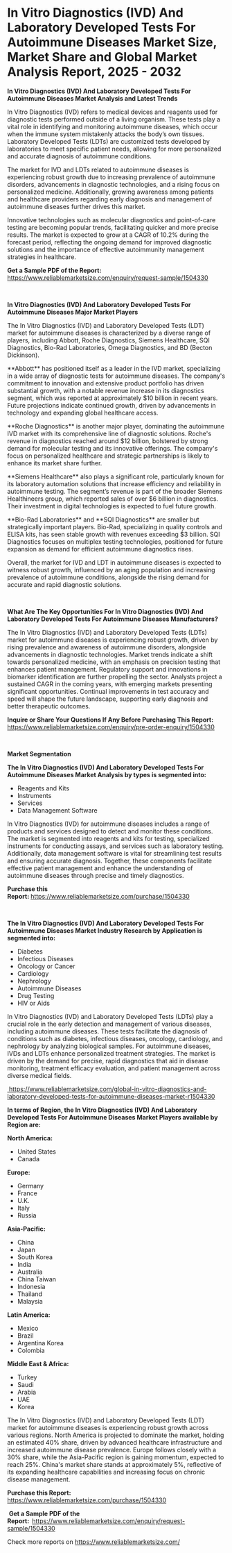 <p><h1>In Vitro Diagnostics (IVD) And Laboratory Developed Tests For Autoimmune Diseases Market Size, Market Share and Global Market Analysis Report, 2025 - 2032</h1></p><p><strong>In Vitro Diagnostics (IVD) And Laboratory Developed Tests For Autoimmune Diseases Market Analysis and Latest Trends</strong></p>
<p><p>In Vitro Diagnostics (IVD) refers to medical devices and reagents used for diagnostic tests performed outside of a living organism. These tests play a vital role in identifying and monitoring autoimmune diseases, which occur when the immune system mistakenly attacks the body’s own tissues. Laboratory Developed Tests (LDTs) are customized tests developed by laboratories to meet specific patient needs, allowing for more personalized and accurate diagnosis of autoimmune conditions.</p><p>The market for IVD and LDTs related to autoimmune diseases is experiencing robust growth due to increasing prevalence of autoimmune disorders, advancements in diagnostic technologies, and a rising focus on personalized medicine. Additionally, growing awareness among patients and healthcare providers regarding early diagnosis and management of autoimmune diseases further drives this market. </p><p>Innovative technologies such as molecular diagnostics and point-of-care testing are becoming popular trends, facilitating quicker and more precise results. The market is expected to grow at a CAGR of 10.2% during the forecast period, reflecting the ongoing demand for improved diagnostic solutions and the importance of effective autoimmunity management strategies in healthcare.</p></p>
<p><strong>Get a Sample PDF of the Report:&nbsp;</strong> <a href="https://www.reliablemarketsize.com/enquiry/request-sample/1504330?utm_campaign=1845&utm_medium=2&utm_source=Github&utm_content=ia&utm_term=03032025&utm_id=in-vitro-diagnostics-ivd-and-laboratory-developed-tests-for-autoimmune-diseases">https://www.reliablemarketsize.com/enquiry/request-sample/1504330</a></p>
<p>&nbsp;</p>
<p><strong>In Vitro Diagnostics (IVD) And Laboratory Developed Tests For Autoimmune Diseases Major Market Players</strong></p>
<p><p>The In Vitro Diagnostics (IVD) and Laboratory Developed Tests (LDT) market for autoimmune diseases is characterized by a diverse range of players, including Abbott, Roche Diagnostics, Siemens Healthcare, SQI Diagnostics, Bio-Rad Laboratories, Omega Diagnostics, and BD (Becton Dickinson).</p><p>**Abbott** has positioned itself as a leader in the IVD market, specializing in a wide array of diagnostic tests for autoimmune diseases. The company's commitment to innovation and extensive product portfolio has driven substantial growth, with a notable revenue increase in its diagnostics segment, which was reported at approximately $10 billion in recent years. Future projections indicate continued growth, driven by advancements in technology and expanding global healthcare access.</p><p>**Roche Diagnostics** is another major player, dominating the autoimmune IVD market with its comprehensive line of diagnostic solutions. Roche's revenue in diagnostics reached around $12 billion, bolstered by strong demand for molecular testing and its innovative offerings. The company's focus on personalized healthcare and strategic partnerships is likely to enhance its market share further.</p><p>**Siemens Healthcare** also plays a significant role, particularly known for its laboratory automation solutions that increase efficiency and reliability in autoimmune testing. The segment’s revenue is part of the broader Siemens Healthineers group, which reported sales of over $6 billion in diagnostics. Their investment in digital technologies is expected to fuel future growth.</p><p>**Bio-Rad Laboratories** and **SQI Diagnostics** are smaller but strategically important players. Bio-Rad, specializing in quality controls and ELISA kits, has seen stable growth with revenues exceeding $3 billion. SQI Diagnostics focuses on multiplex testing technologies, positioned for future expansion as demand for efficient autoimmune diagnostics rises.</p><p>Overall, the market for IVD and LDT in autoimmune diseases is expected to witness robust growth, influenced by an aging population and increasing prevalence of autoimmune conditions, alongside the rising demand for accurate and rapid diagnostic solutions.</p></p>
<p>&nbsp;</p>
<p><strong>What Are The Key Opportunities For In Vitro Diagnostics (IVD) And Laboratory Developed Tests For Autoimmune Diseases Manufacturers?</strong></p>
<p><p>The In Vitro Diagnostics (IVD) and Laboratory Developed Tests (LDTs) market for autoimmune diseases is experiencing robust growth, driven by rising prevalence and awareness of autoimmune disorders, alongside advancements in diagnostic technologies. Market trends indicate a shift towards personalized medicine, with an emphasis on precision testing that enhances patient management. Regulatory support and innovations in biomarker identification are further propelling the sector. Analysts project a sustained CAGR in the coming years, with emerging markets presenting significant opportunities. Continual improvements in test accuracy and speed will shape the future landscape, supporting early diagnosis and better therapeutic outcomes.</p></p>
<p><strong>Inquire or Share Your Questions If Any Before Purchasing This Report:</strong> <a href="https://www.reliablemarketsize.com/enquiry/pre-order-enquiry/1504330?utm_campaign=1845&utm_medium=2&utm_source=Github&utm_content=ia&utm_term=03032025&utm_id=in-vitro-diagnostics-ivd-and-laboratory-developed-tests-for-autoimmune-diseases">https://www.reliablemarketsize.com/enquiry/pre-order-enquiry/1504330</a></p>
<p>&nbsp;</p>
<p><strong>Market Segmentation</strong></p>
<p><strong>The In Vitro Diagnostics (IVD) And Laboratory Developed Tests For Autoimmune Diseases Market Analysis by types is segmented into:</strong></p>
<p><ul><li>Reagents and Kits</li><li>Instruments</li><li>Services</li><li>Data Management Software</li></ul></p>
<p><p>In Vitro Diagnostics (IVD) for autoimmune diseases includes a range of products and services designed to detect and monitor these conditions. The market is segmented into reagents and kits for testing, specialized instruments for conducting assays, and services such as laboratory testing. Additionally, data management software is vital for streamlining test results and ensuring accurate diagnosis. Together, these components facilitate effective patient management and enhance the understanding of autoimmune diseases through precise and timely diagnostics.</p></p>
<p><strong>Purchase this Report:&nbsp;</strong><a href="https://www.reliablemarketsize.com/purchase/1504330?utm_campaign=1845&utm_medium=2&utm_source=Github&utm_content=ia&utm_term=03032025&utm_id=in-vitro-diagnostics-ivd-and-laboratory-developed-tests-for-autoimmune-diseases">https://www.reliablemarketsize.com/purchase/1504330</a></p>
<p>&nbsp;</p>
<p><strong>The In Vitro Diagnostics (IVD) And Laboratory Developed Tests For Autoimmune Diseases Market Industry Research by Application is segmented into:</strong></p>
<p><ul><li>Diabetes</li><li>Infectious Diseases</li><li>Oncology or Cancer</li><li>Cardiology</li><li>Nephrology</li><li>Autoimmune Diseases</li><li>Drug Testing</li><li>HIV or Aids</li></ul></p>
<p><p>In Vitro Diagnostics (IVD) and Laboratory Developed Tests (LDTs) play a crucial role in the early detection and management of various diseases, including autoimmune diseases. These tests facilitate the diagnosis of conditions such as diabetes, infectious diseases, oncology, cardiology, and nephrology by analyzing biological samples. For autoimmune diseases, IVDs and LDTs enhance personalized treatment strategies. The market is driven by the demand for precise, rapid diagnostics that aid in disease monitoring, treatment efficacy evaluation, and patient management across diverse medical fields.</p></p>
<p><a href="https://www.reliablemarketsize.com/global-in-vitro-diagnostics-and-laboratory-developed-tests-for-autoimmune-diseases-market-r1504330?utm_campaign=1845&utm_medium=2&utm_source=Github&utm_content=ia&utm_term=03032025&utm_id=in-vitro-diagnostics-ivd-and-laboratory-developed-tests-for-autoimmune-diseases">&nbsp;https://www.reliablemarketsize.com/global-in-vitro-diagnostics-and-laboratory-developed-tests-for-autoimmune-diseases-market-r1504330</a></p>
<p><strong>In terms of Region, the In Vitro Diagnostics (IVD) And Laboratory Developed Tests For Autoimmune Diseases Market Players available by Region are:</strong></p>
<p>
    <p> <strong> North America: </strong>
        <ul>
            <li>United States</li>
            <li>Canada</li>
        </ul>
        </p> 
    <p> <strong> Europe: </strong>
        <ul>
            <li>Germany</li>
            <li>France</li>
            <li>U.K.</li>
            <li>Italy</li>
            <li>Russia</li>
        </ul>
        </p> 
    <p> <strong> Asia-Pacific: </strong>
        <ul>
            <li>China</li>
            <li>Japan</li>
            <li>South Korea</li>
            <li>India</li>
            <li>Australia</li>
            <li>China Taiwan</li>
            <li>Indonesia</li>
            <li>Thailand</li>
            <li>Malaysia</li>
        </ul>
        </p> 
    <p> <strong> Latin America: </strong>
        <ul>
            <li>Mexico</li>
            <li>Brazil</li>
            <li>Argentina Korea</li>
            <li>Colombia</li>
        </ul>
        </p> 
    <p> <strong> Middle East & Africa: </strong>
        <ul>
            <li>Turkey</li>
            <li>Saudi</li>
            <li>Arabia</li>
            <li>UAE</li>
            <li>Korea</li>
        </ul>
    </p>
    </p>
<p><p>The In Vitro Diagnostics (IVD) and Laboratory Developed Tests (LDT) market for autoimmune diseases is experiencing robust growth across various regions. North America is projected to dominate the market, holding an estimated 40% share, driven by advanced healthcare infrastructure and increased autoimmune disease prevalence. Europe follows closely with a 30% share, while the Asia-Pacific region is gaining momentum, expected to reach 25%. China's market share stands at approximately 5%, reflective of its expanding healthcare capabilities and increasing focus on chronic disease management.</p></p>
<p><strong>Purchase this Report: </strong><a href="https://www.reliablemarketsize.com/purchase/1504330?utm_campaign=1845&utm_medium=2&utm_source=Github&utm_content=ia&utm_term=03032025&utm_id=in-vitro-diagnostics-ivd-and-laboratory-developed-tests-for-autoimmune-diseases">https://www.reliablemarketsize.com/purchase/1504330</a></p>
<p>&nbsp;<strong>Get a Sample PDF of the Report:&nbsp;&nbsp;</strong><a href="https://www.reliablemarketsize.com/enquiry/request-sample/1504330?utm_campaign=1845&utm_medium=2&utm_source=Github&utm_content=ia&utm_term=03032025&utm_id=in-vitro-diagnostics-ivd-and-laboratory-developed-tests-for-autoimmune-diseases">https://www.reliablemarketsize.com/enquiry/request-sample/1504330</a></p>
<p><strong></strong></p>
<p>Check more reports on <a href="https://www.reliablemarketsize.com/?utm_campaign=1845&utm_medium=2&utm_source=Github&utm_content=ia&utm_term=03032025&utm_id=in-vitro-diagnostics-ivd-and-laboratory-developed-tests-for-autoimmune-diseases">https://www.reliablemarketsize.com/</a></p>